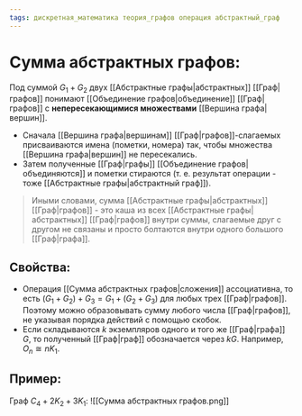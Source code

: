 ```yaml
---
tags: дискретная_математика теория_графов операция абстрактный_граф
---
```

# Сумма абстрактных графов:
Под суммой $G_1 + G_2$ двух [[Абстрактные графы|абстрактных]] [[Граф|графов]] понимают [[Объединение графов|объединение]] [[Граф|графов]] с **непересекающимися множествами** [[Вершина графа|вершин]].
* Сначала [[Вершина графа|вершинам]] [[Граф|графов]]-слагаемых присваиваются имена (пометки, номера) так, чтобы множества [[Вершина графа|вершин]] не пересекались.
* Затем полученные [[Граф|графы]] [[Объединение графов|объединяются]] и пометки стираются (т. е. результат операции - тоже [[Абстрактные графы|абстрактный граф]]).

> Иными словами, сумма [[Абстрактные графы|абстрактных]] [[Граф|графов]] - это каша из всех [[Абстрактные графы|абстрактных]] [[Граф|графов]] внутри суммы, слагаемые друг с другом не связаны и просто болтаются внутри одного большого [[Граф|графа]].

## Свойства:
* Операция [[Сумма абстрактных графов|сложения]] ассоциативна, то есть $(G_1 + G_2) + G_3 = G_1 + (G_2 + G_3)$ для любых трех [[Граф|графов]]. Поэтому можно образовывать сумму любого числа [[Граф|графов]], не указывая порядка действий с помощью скобок.
* Если складываются $k$ экземпляров одного и того же [[Граф|графа]] $G$, то полученный [[Граф|граф]] обозначается через $kG$. Например, $O_n \cong nK_1$.
## Пример:
Граф $C_4 + 2K_2 + 3K_1$:
![[Сумма абстрактных графов.png]]